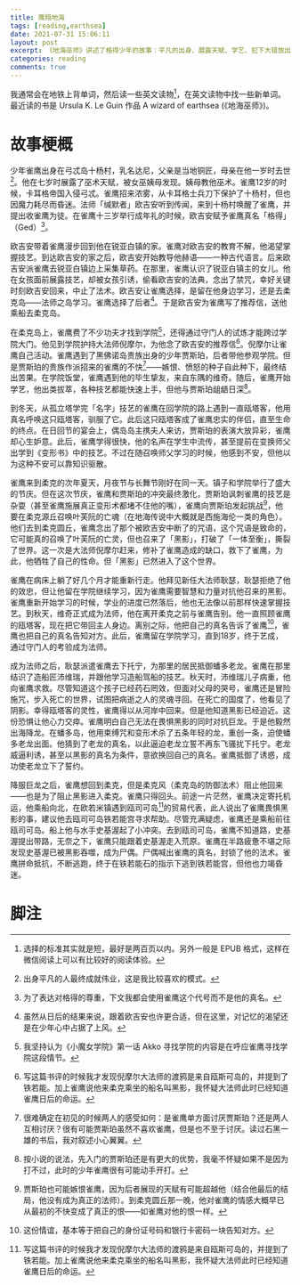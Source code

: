 ```yaml
---
title: 鹰翔地海
tags: [reading,earthsea]
date: 2021-07-31 15:06:11
layout: post
excerpt: 《地海巫师》讲述了格得少年的故事：平凡的出身、展露天赋、学艺、犯下大错放出阴影然后勇敢地面对自己的过错对抗阴影。《地海巫师》是「地海」系列的第一本，也是最简单的一本。我选择这本书作为我的地铁英语读物。
categories: reading
comments: true
---
```

我通常会在地铁上背单词，然后读一些英文读物[^1]，在英文读物中找一些新单词。最近读的书是 Ursula K. Le Guin 作品 A wizard of earthsea (《地海巫师》)。

# 故事梗概
少年雀鹰出身在弓忒岛十杨村，乳名达尼，父亲是当地铜匠，母亲在他一岁时去世[^2]。他在七岁时展露了巫术天赋，被女巫姨母发现。姨母教他巫术。雀鹰12岁的时候，卡耳格帝国入侵弓忒。雀鹰招来浓雾，从卡耳格士兵刀下保护了十杨村，但也因魔力耗尽而昏迷。法师「缄默者」欧吉安听到传闻，来到十杨村唤醒了雀鹰，并提出收雀鹰为徒。在雀鹰十三岁举行成年礼的时候，欧吉安赋予雀鹰真名「格得」（Ged）[^3]。

欧吉安带着雀鹰漫步回到他在锐亚白镇的家。雀鹰对欧吉安的教育不解，他渴望掌握技艺。到达欧吉安的家之后，欧吉安开始教导他赫语——一种古代语言。后来欧吉安派雀鹰去锐亚白镇边上采集草药。在那里，雀鹰认识了锐亚白镇主的女儿。他在女孩面前展露技艺，却被女孩引诱，偷看欧吉安的法典，念出了禁咒，幸好关键时刻欧吉安回来，中止了法术。欧吉安让雀鹰选择，是留在他身边学习，还是去柔克岛——法师之岛学习。雀鹰选择了后者[^4]。于是欧吉安为雀鹰写了推荐信，送他乘船去柔克岛。

在柔克岛上，雀鹰费了不少功夫才找到学院[^5]，还得通过守门人的试炼才能跨过学院大门。他见到学院护持大法师倪摩尔，为他念了欧吉安的推荐信[^6]。倪摩尔让雀鹰自己活动。雀鹰遇到了黑佛诺岛贵族出身的少年贾斯珀，后者带他参观学院。但是贾斯珀的贵族作派招来的雀鹰的不快[^7]——嫉恨、愤怒的种子自此种下，最终结出苦果。在学院饭堂，雀鹰遇到他的毕生挚友，来自东隅的维奇。随后，雀鹰开始学艺，他出类拔萃，各种技艺都能快速上手，但他与贾斯珀龃龉日深[^8]。

到冬天，从孤立塔学完「名字」技艺的雀鹰在回学院的路上遇到一直瓯塔客，他用真名呼唤这只瓯塔客，驯服了它。此后这只瓯塔客成了雀鹰忠实的伴侣，直至生命的终点。在日回节的宴会上，偶岛岛主携夫人来访，贾斯珀的表演大放异彩，雀鹰却心生妒意。此后，雀鹰学得很快，他的名声在学生中流传，甚至提前在变换师父出学到《变形书》中的技艺。不过在随召唤师父学习的时候，他感到不安，但他以为这种不安可以靠知识驱散。

雀鹰来到柔克的次年夏天，月夜节与长舞节刚好在同一天。镇子和学院举行了盛大的节庆。但在这次节庆，雀鹰和贾斯珀的冲突最终激化，贾斯珀讽刺雀鹰的技艺是杂耍（甚至雀鹰施展真正变形术都堵不住他的嘴），雀鹰向贾斯珀发起挑战[^9]，他要在柔克源丘召唤叶芙阮的亡魂（在地海传说中大概就是西施海伦一类的角色）。他们去到柔克圆丘，雀鹰念出了那个被欧吉安中断了的咒语，这个咒语是致命的，它可能真的召唤了叶芙阮的亡灵，但也召来了「黑影」，打破了「一体至衡」，撕裂了世界。这一次是大法师倪摩尔赶来，修补了雀鹰造成的缺口，救下了雀鹰，为此，他牺牲了自己的性命。但「黑影」已然进入了这个世界。

雀鹰在病床上躺了好几个月才能重新行走。他拜见新任大法师耿瑟，耿瑟拒绝了他的效忠，但让他留在学院继续学习，因为雀鹰需要智慧和力量对抗他召来的黑影。雀鹰重新开始学习的时候，学业的进度已然落后，他也无法像以前那样快速掌握技艺。到秋天，维奇正式成为法师，他在离开柔克之前与雀鹰告别。他一直照顾雀鹰的瓯塔客，现在把它带回主人身边。离别之际，他把自己的真名告诉了雀鹰[^10]，雀鹰也把自己的真名告知对方。此后，雀鹰留在学院学习，直到18岁，终于艺成，通过守门人的考验成为法师。

成为法师之后，耿瑟派遣雀鹰去下托宁，为那里的居民抵御蟠多老龙。雀鹰在那里结识了造船匠沛维瑞，并跟他学习造船驾船的技艺。秋天时，沛维瑞儿子病重，他向雀鹰求救。尽管知道这个孩子已经药石罔效，但面对父母的哭号，雀鹰还是冒险施咒，步入死亡的世界，试图把病逝之人的灵魂寻回。在死亡的国度了，他看见了阴影。幸得瓯塔客的灵性，雀鹰得以从河岸中回来。但是他知道黑影已经迫近。这份恐惧让他心力交瘁。雀鹰明白自己无法在畏惧黑影的同时对抗巨龙。于是他毅然出海降龙。在蟠多岛，他用束缚咒和变形术杀了五条年轻的龙，重创一条，迫使蟠多老龙出面。他猜到了老龙的真名，以此逼迫老龙立誓不再东飞骚扰下托宁。老龙威逼利诱，甚至以黑影的真名为条件，意欲换回自己的真名。雀鹰抵御了诱惑，成功使老龙立下了誓约。

降服巨龙之后，雀鹰想回到柔克，但是柔克风（柔克岛的防御法术）阻止他回来——也是为了阻止黑影进入柔克。雀鹰只得回头。前途一片茫然，雀鹰决定寄托机运，他乘船向北，在欧若米镇遇到瓯司可岛[^6]的贸易代表，此人说出了雀鹰畏惧黑影的事，建议他去瓯司可岛铁若能宫寻求帮助。尽管充满疑虑，雀鹰还是乘船前往瓯司可岛。船上他与水手史基渥起了小冲突。去到瓯司可岛，雀鹰不知道路，史基渥提出带路，无奈之下，雀鹰只能跟着史基渥走入荒原。雀鹰在半路疲惫不堪之际发现史基渥已被黑影吞噬，成为尸偶。尸偶喊出雀鹰的真名，封锁了他的法术。雀鹰拼命抵抗，不断逃跑，终于在铁若能石的指示下逃到铁若能宫，但他也力竭昏迷。

# 脚注

[^1]: 选择的标准其实就是短，最好是两百页以内。另外一般是 EPUB 格式，这样在微信阅读上可以有比较好的阅读体验。

[^2]: 出身平凡的人最终成就伟业，这是我比较喜欢的模式。

[^3]: 为了表达对格得的尊重，下文我都会使用雀鹰这个代号而不是他的真名。

[^4]: 虽然从日后的结果来说，跟着欧吉安也许更合适，但在这里，对记忆的渴望还是在少年心中占据了上风。

[^5]: 我坚持认为《小魔女学院》第一话 Akko 寻找学院的内容是在呼应雀鹰寻找学院这段情节。

[^6]: 写这篇书评的时候我才发现倪摩尔大法师的渡鸦是来自瓯斯可岛的，并提到了铁若能。加上雀鹰说他来柔克乘坐的船名叫黑影，我怀疑大法师此时已经知道雀鹰日后的命运。

[^7]: 很难确定在初见的时候两人的感受如何：是雀鹰单方面讨厌贾斯珀？还是两人互相讨厌？很有可能贾斯珀虽然不喜欢雀鹰，但是也不至于讨厌。读过石黑一雄的书后，我对叙述小心翼翼。

[^8]: 按小说的说法，先入门的贾斯珀还是有更大的优势，我毫不怀疑如果不是因为打不过，此时的少年雀鹰很有可能动手开打。

[^9]: 贾斯珀也可能嫉恨雀鹰，因为后者展现的天赋有可能超越他（结合他最后的结局，他没有成为真正的法师）。到柔克圆丘那一晚，他对雀鹰的情感大概早已从最初的不快变成了真正的恨——如雀鹰对他的恨一样。

[^10]: 这份情谊，基本等于把自己的身份证号码和银行卡密码一块告知对方。

